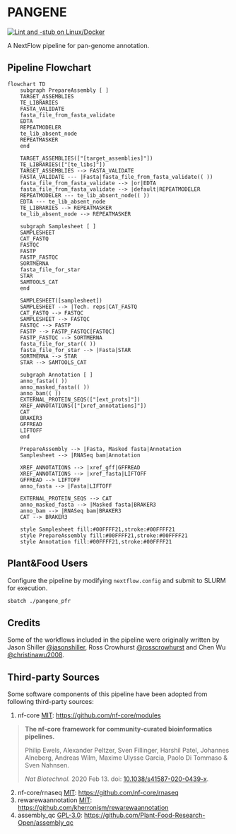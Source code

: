 # PANGENE

[![Lint and -stub on Linux/Docker](https://github.com/PlantandFoodResearch/pangene/actions/workflows/test.yml/badge.svg)](https://github.com/PlantandFoodResearch/pangene/actions/workflows/test.yml)

A NextFlow pipeline for pan-genome annotation.

## Pipeline Flowchart

```mermaid
flowchart TD
    subgraph PrepareAssembly [ ]
    TARGET_ASSEMBLIES
    TE_LIBRARIES
    FASTA_VALIDATE
    fasta_file_from_fasta_validate
    EDTA
    REPEATMODELER
    te_lib_absent_node
    REPEATMASKER
    end

    TARGET_ASSEMBLIES(["[target_assemblies]"])
    TE_LIBRARIES(["[te_libs]"])
    TARGET_ASSEMBLIES --> FASTA_VALIDATE
    FASTA_VALIDATE --- |Fasta|fasta_file_from_fasta_validate(( ))
    fasta_file_from_fasta_validate --> |or|EDTA
    fasta_file_from_fasta_validate --> |default|REPEATMODELER
    REPEATMODELER --- te_lib_absent_node(( ))
    EDTA --- te_lib_absent_node
    TE_LIBRARIES --> REPEATMASKER
    te_lib_absent_node --> REPEATMASKER

    subgraph Samplesheet [ ]
    SAMPLESHEET
    CAT_FASTQ
    FASTQC
    FASTP
    FASTP_FASTQC
    SORTMERNA
    fasta_file_for_star
    STAR
    SAMTOOLS_CAT
    end

    SAMPLESHEET([samplesheet])
    SAMPLESHEET --> |Tech. reps|CAT_FASTQ
    CAT_FASTQ --> FASTQC
    SAMPLESHEET --> FASTQC
    FASTQC --> FASTP
    FASTP --> FASTP_FASTQC[FASTQC]
    FASTP_FASTQC --> SORTMERNA
    fasta_file_for_star(( ))
    fasta_file_for_star --> |Fasta|STAR
    SORTMERNA --> STAR
    STAR --> SAMTOOLS_CAT

    subgraph Annotation [ ]
    anno_fasta(( ))
    anno_masked_fasta(( ))
    anno_bam(( ))
    EXTERNAL_PROTEIN_SEQS(["[ext_prots]"])
    XREF_ANNOTATIONS(["[xref_annotations]"])
    CAT
    BRAKER3
    GFFREAD
    LIFTOFF
    end

    PrepareAssembly --> |Fasta, Masked fasta|Annotation
    Samplesheet --> |RNASeq bam|Annotation

    XREF_ANNOTATIONS --> |xref_gff|GFFREAD
    XREF_ANNOTATIONS --> |xref_fasta|LIFTOFF
    GFFREAD --> LIFTOFF
    anno_fasta --> |Fasta|LIFTOFF

    EXTERNAL_PROTEIN_SEQS --> CAT
    anno_masked_fasta --> |Masked fasta|BRAKER3
    anno_bam --> |RNASeq bam|BRAKER3
    CAT --> BRAKER3

    style Samplesheet fill:#00FFFF21,stroke:#00FFFF21
    style PrepareAssembly fill:#00FFFF21,stroke:#00FFFF21
    style Annotation fill:#00FFFF21,stroke:#00FFFF21
```

## Plant&Food Users

Configure the pipeline by modifying `nextflow.config` and submit to SLURM for execution.

```bash
sbatch ./pangene_pfr
```

## Credits

Some of the workflows included in the pipeline were originally written by Jason Shiller [@jasonshiller](https://github.com/jasonshiller), Ross Crowhurst [@rosscrowhurst](https://github.com/rosscrowhurst) and Chen Wu [@christinawu2008](https://github.com/christinawu2008).

## Third-party Sources

Some software components of this pipeline have been adopted from following third-party sources:

1. nf-core [MIT](https://github.com/nf-core/modules/blob/master/LICENSE): https://github.com/nf-core/modules

> **The nf-core framework for community-curated bioinformatics pipelines.**
>
> Philip Ewels, Alexander Peltzer, Sven Fillinger, Harshil Patel, Johannes Alneberg, Andreas Wilm, Maxime Ulysse Garcia, Paolo Di Tommaso & Sven Nahnsen.
>
> _Nat Biotechnol._ 2020 Feb 13. doi: [10.1038/s41587-020-0439-x](https://dx.doi.org/10.1038/s41587-020-0439-x).

2. nf-core/rnaseq [MIT](https://github.com/nf-core/rnaseq/blob/master/LICENSE): https://github.com/nf-core/rnaseq
3. rewarewaannotation [MIT](https://github.com/kherronism/rewarewaannotation/blob/master/LICENSE): https://github.com/kherronism/rewarewaannotation
4. assembly_qc [GPL-3.0](https://github.com/Plant-Food-Research-Open/assembly_qc/blob/main/LICENSE): https://github.com/Plant-Food-Research-Open/assembly_qc
